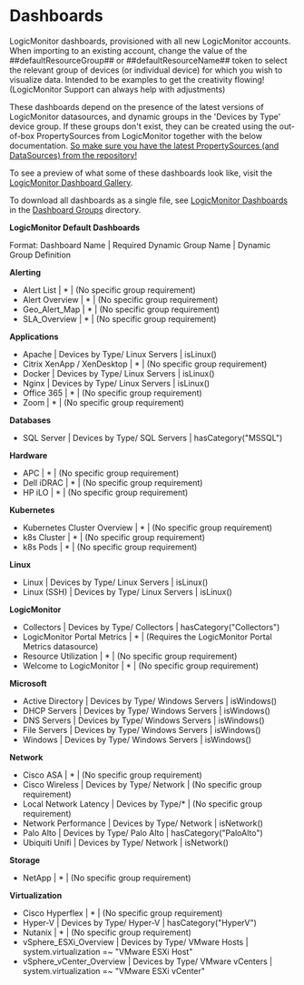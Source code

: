 # Dashboards

LogicMonitor dashboards, provisioned with all new LogicMonitor accounts. When importing to an existing account, change the value of the ##defaultResourceGroup## or ##defaultResourceName## token to select the relevant group of devices (or individual device) for which you wish to visualize data. Intended to be examples to get the creativity flowing! (LogicMonitor Support can always help with adjustments)

These dashboards depend on the presence of the latest versions of LogicMonitor datasources, and dynamic groups in the 'Devices by Type' device group. If these groups don't exist, they can be created using the out-of-box PropertySources from LogicMonitor together with the below documentation. [So make sure you have the latest PropertySources (and DataSources) from the repository!](https://www.logicmonitor.com/support/settings/logicmodules/keeping-your-datasources-up-to-date/)

To see a preview of what some of these dashboards look like, visit the [LogicMonitor Dashboard Gallery](https://www.logicmonitor.com/sales/dashboards/).

To download all dashboards as a single file, see [LogicMonitor Dashboards](https://github.com/kdevilbiss/Dashboards/blob/master/Dashboard%20Groups/LogicMonitor%20Dashboards.json) in the [Dashboard Groups](https://github.com/kdevilbiss/Dashboards/tree/master/Dashboard%20Groups) directory.

**LogicMonitor Default Dashboards** 

Format: Dashboard Name | Required Dynamic Group Name | Dynamic Group Definition

**Alerting**
- Alert List | * | (No specific group requirement)
- Alert Overview | * | (No specific group requirement)
- Geo_Alert_Map | * | (No specific group requirement)
- SLA_Overview | * | (No specific group requirement)

**Applications**
- Apache | Devices by Type/ Linux Servers | isLinux()
- Citrix XenApp / XenDesktop | * | (No specific group requirement)
- Docker | Devices by Type/ Linux Servers | isLinux()
- Nginx | Devices by Type/ Linux Servers | isLinux()
- Office 365 | * | (No specific group requirement)
- Zoom | * | (No specific group requirement)

**Databases**
- SQL Server | Devices by Type/ SQL Servers | hasCategory("MSSQL")

**Hardware**
- APC | * | (No specific group requirement)
- Dell iDRAC | * | (No specific group requirement)
- HP iLO | * | (No specific group requirement)

**Kubernetes**
- Kubernetes Cluster Overview | * | (No specific group requirement)
- k8s Cluster | * | (No specific group requirement)
- k8s Pods | * | (No specific group requirement)

**Linux**
- Linux | Devices by Type/ Linux Servers | isLinux()
- Linux (SSH) | Devices by Type/ Linux Servers | isLinux()

**LogicMonitor**
- Collectors | Devices by Type/ Collectors | hasCategory("Collectors")
- LogicMonitor Portal Metrics | * | (Requires the LogicMonitor Portal Metrics datasource)
- Resource Utilization | * | (No specific group requirement)
- Welcome to LogicMonitor | * | (No specific group requirement)

**Microsoft**
- Active Directory | Devices by Type/ Windows Servers | isWindows()
- DHCP Servers | Devices by Type/ Windows Servers | isWindows()
- DNS Servers | Devices by Type/ Windows Servers | isWindows()
- File Servers | Devices by Type/ Windows Servers | isWindows()
- Windows | Devices by Type/ Windows Servers | isWindows()

**Network**

- Cisco ASA | * | (No specific group requirement)
- Cisco Wireless | Devices by Type/ Network | (No specific group requirement)
- Local Network Latency | Devices by Type/* | (No specific group requirement)
- Network Performance | Devices by Type/ Network | isNetwork()
- Palo Alto | Devices by Type/ Palo Alto | hasCategory("PaloAlto")
- Ubiquiti Unifi | Devices by Type/ Network | isNetwork()

**Storage**
- NetApp | * | (No specific group requirement)

**Virtualization**
- Cisco Hyperflex | * | (No specific group requirement)
- Hyper-V | Devices by Type/ Hyper-V | hasCategory("HyperV")
- Nutanix | * | (No specific group requirement)
- vSphere_ESXi_Overview | Devices by Type/ VMware Hosts | system.virtualization =~ "VMware ESXi Host"
- vSphere_vCenter_Overview | Devices by Type/ VMware vCenters | system.virtualization =~ "VMware ESXi vCenter"
